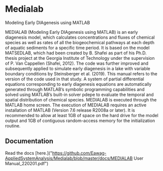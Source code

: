 # Medialab
Modeling Early DIAgenesis using MATLAB

MEDIALAB (Modeling Early DIAgenesis using MATLAB) is an early diagenesis model, which calculates concentrations and fluxes of chemical species as well as rates of all the biogeochemical pathways at each depth of aquatic sediments for a specific time period. It is based on the model MATSEDLAB, which had been created by B. Shafei as part of his Ph.D. thesis project at the Georgia Institute of Technology under the supervision of P. Van Cappellen (Shafei, 2012). The code was further improved and subsequently applied to simulate early diagenesis in a lake with variable boundary conditions by Steinsberger et al. (2019). This manual refers to the version of the code used in that study.
A system of partial differential equations corresponding to early diagenesis equations are automatically generated through MATLAB’s symbolic programming capabilities and solved using MATLAB’s built-in solver pdepe to evaluate the temporal and spatial distribution of chemical species.
MEDIALAB is executed through the MATLAB home screen. The execution of MEDIALAB requires an active installation of MATLAB (Version 7.6 release R2008a or later). It is recommended to allow at least 1GB of space on the hard drive for the model output and 1GB of contiguous random-access memory for the initialization routine.

## Documentation

Read the docs [here.]("https://github.com/Eawag-AppliedSystemAnalysis/Medialab/blob/master/docs/MEDIALAB User Manual_220201.pdf")
